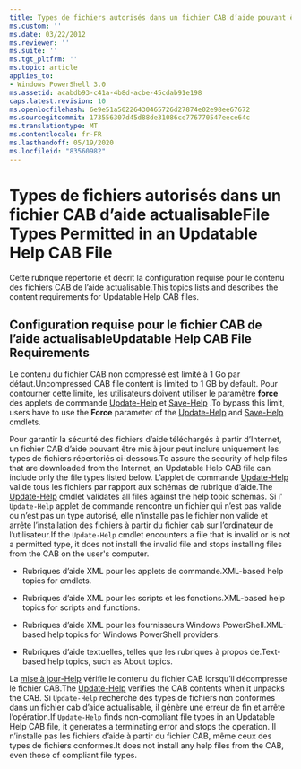 ```yaml
---
title: Types de fichiers autorisés dans un fichier CAB d’aide pouvant être mis à jour | Microsoft Docs
ms.custom: ''
ms.date: 03/22/2012
ms.reviewer: ''
ms.suite: ''
ms.tgt_pltfrm: ''
ms.topic: article
applies_to:
- Windows PowerShell 3.0
ms.assetid: acabdb93-c41a-4b8d-acbe-45cdab91e198
caps.latest.revision: 10
ms.openlocfilehash: 6e9e51a50226430465726d27874e02e98ee67672
ms.sourcegitcommit: 173556307d45d88de31086ce776770547eece64c
ms.translationtype: MT
ms.contentlocale: fr-FR
ms.lasthandoff: 05/19/2020
ms.locfileid: "83560982"
---
```

# <a name="file-types-permitted-in-an-updatable-help-cab-file"></a><span data-ttu-id="88ed2-102">Types de fichiers autorisés dans un fichier CAB d’aide actualisable</span><span class="sxs-lookup"><span data-stu-id="88ed2-102">File Types Permitted in an Updatable Help CAB File</span></span>

<span data-ttu-id="88ed2-103">Cette rubrique répertorie et décrit la configuration requise pour le contenu des fichiers CAB de l’aide actualisable.</span><span class="sxs-lookup"><span data-stu-id="88ed2-103">This topics lists and describes the content requirements for Updatable Help CAB files.</span></span>

## <a name="updatable-help-cab-file-requirements"></a><span data-ttu-id="88ed2-104">Configuration requise pour le fichier CAB de l’aide actualisable</span><span class="sxs-lookup"><span data-stu-id="88ed2-104">Updatable Help CAB File Requirements</span></span>

<span data-ttu-id="88ed2-105">Le contenu du fichier CAB non compressé est limité à 1 Go par défaut.</span><span class="sxs-lookup"><span data-stu-id="88ed2-105">Uncompressed CAB file content is limited to 1 GB by default.</span></span> <span data-ttu-id="88ed2-106">Pour contourner cette limite, les utilisateurs doivent utiliser le paramètre **force** des applets de commande [Update-Help](/powershell/module/Microsoft.PowerShell.Core/Update-Help) et [Save-Help](/powershell/module/Microsoft.PowerShell.Core/Save-Help) .</span><span class="sxs-lookup"><span data-stu-id="88ed2-106">To bypass this limit, users have to use the **Force** parameter of the [Update-Help](/powershell/module/Microsoft.PowerShell.Core/Update-Help) and [Save-Help](/powershell/module/Microsoft.PowerShell.Core/Save-Help) cmdlets.</span></span>

<span data-ttu-id="88ed2-107">Pour garantir la sécurité des fichiers d’aide téléchargés à partir d’Internet, un fichier CAB d’aide pouvant être mis à jour peut inclure uniquement les types de fichiers répertoriés ci-dessous.</span><span class="sxs-lookup"><span data-stu-id="88ed2-107">To assure the security of help files that are downloaded from the Internet, an Updatable Help CAB file can include only the file types listed below.</span></span> <span data-ttu-id="88ed2-108">L’applet de commande [Update-Help](/powershell/module/Microsoft.PowerShell.Core/Update-Help) valide tous les fichiers par rapport aux schémas de rubrique d’aide.</span><span class="sxs-lookup"><span data-stu-id="88ed2-108">The [Update-Help](/powershell/module/Microsoft.PowerShell.Core/Update-Help) cmdlet validates all files against the help topic schemas.</span></span> <span data-ttu-id="88ed2-109">Si l' `Update-Help` applet de commande rencontre un fichier qui n’est pas valide ou n’est pas un type autorisé, elle n’installe pas le fichier non valide et arrête l’installation des fichiers à partir du fichier cab sur l’ordinateur de l’utilisateur.</span><span class="sxs-lookup"><span data-stu-id="88ed2-109">If the `Update-Help` cmdlet encounters a file that is invalid or is not a permitted type, it does not install the invalid file and stops installing files from the CAB on the user's computer.</span></span>

- <span data-ttu-id="88ed2-110">Rubriques d’aide XML pour les applets de commande.</span><span class="sxs-lookup"><span data-stu-id="88ed2-110">XML-based help topics for cmdlets.</span></span>

- <span data-ttu-id="88ed2-111">Rubriques d’aide XML pour les scripts et les fonctions.</span><span class="sxs-lookup"><span data-stu-id="88ed2-111">XML-based help topics for scripts and functions.</span></span>

- <span data-ttu-id="88ed2-112">Rubriques d’aide XML pour les fournisseurs Windows PowerShell.</span><span class="sxs-lookup"><span data-stu-id="88ed2-112">XML-based help topics for Windows PowerShell providers.</span></span>

- <span data-ttu-id="88ed2-113">Rubriques d’aide textuelles, telles que les rubriques à propos de.</span><span class="sxs-lookup"><span data-stu-id="88ed2-113">Text-based help topics, such as About topics.</span></span>

<span data-ttu-id="88ed2-114">La [mise à jour-Help](/powershell/module/Microsoft.PowerShell.Core/Update-Help) vérifie le contenu du fichier CAB lorsqu’il décompresse le fichier CAB.</span><span class="sxs-lookup"><span data-stu-id="88ed2-114">The [Update-Help](/powershell/module/Microsoft.PowerShell.Core/Update-Help) verifies the CAB contents when it unpacks the CAB.</span></span> <span data-ttu-id="88ed2-115">Si `Update-Help` recherche des types de fichiers non conformes dans un fichier cab d’aide actualisable, il génère une erreur de fin et arrête l’opération.</span><span class="sxs-lookup"><span data-stu-id="88ed2-115">If `Update-Help` finds non-compliant file types in an Updatable Help CAB file, it generates a terminating error and stops the operation.</span></span> <span data-ttu-id="88ed2-116">Il n’installe pas les fichiers d’aide à partir du fichier CAB, même ceux des types de fichiers conformes.</span><span class="sxs-lookup"><span data-stu-id="88ed2-116">It does not install any help files from the CAB, even those of compliant file types.</span></span>
